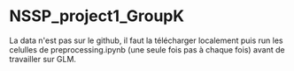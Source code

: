 # NSSP_project1_GroupK
La data n'est pas sur le github, il faut la télécharger localement puis run les celulles de preprocessing.ipynb (une seule fois pas à chaque fois) avant de travailler sur GLM.
